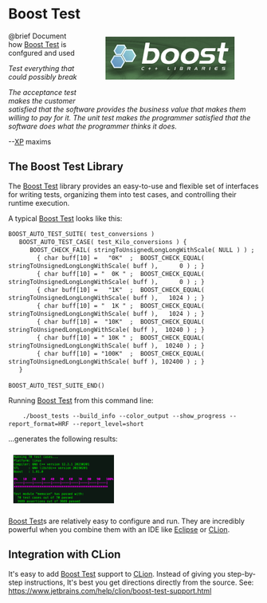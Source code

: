 Boost Test
==========
<img src="images/logo_boost_full_259x86.png" 
     style="float: right; margin: 10px 50px 50px 50px;" 
     alt="Boost Logo"
/>

@brief Document how [Boost Test] is confgured and used

_Test everything that could possibly break_

_The acceptance test makes the customer satisfied that the software provides the
business value that makes them willing to pay for it. The unit test makes the 
programmer satisfied that the software does what the programmer thinks it does._

--[XP] maxims

## The Boost Test Library

The [Boost Test] library provides an easy-to-use and flexible set of interfaces 
for writing tests, organizing them into test cases, and controlling their 
runtime execution.

A typical [Boost Test] looks like this:

    BOOST_AUTO_TEST_SUITE( test_conversions )
       BOOST_AUTO_TEST_CASE( test_Kilo_conversions ) {
          BOOST_CHECK_FAIL( stringToUnsignedLongLongWithScale( NULL ) ) ;
            { char buff[10] =   "0K"  ;  BOOST_CHECK_EQUAL( stringToUnsignedLongLongWithScale( buff ),      0 ) ; }
            { char buff[10] = "  0K " ;  BOOST_CHECK_EQUAL( stringToUnsignedLongLongWithScale( buff ),      0 ) ; }
            { char buff[10] =   "1K"  ;  BOOST_CHECK_EQUAL( stringToUnsignedLongLongWithScale( buff ),   1024 ) ; }
            { char buff[10] = "  1K " ;  BOOST_CHECK_EQUAL( stringToUnsignedLongLongWithScale( buff ),   1024 ) ; }
            { char buff[10] =  "10K"  ;  BOOST_CHECK_EQUAL( stringToUnsignedLongLongWithScale( buff ),  10240 ) ; }
            { char buff[10] = " 10K " ;  BOOST_CHECK_EQUAL( stringToUnsignedLongLongWithScale( buff ),  10240 ) ; }
            { char buff[10] = "100K"  ;  BOOST_CHECK_EQUAL( stringToUnsignedLongLongWithScale( buff ), 102400 ) ; }
       }
    
    BOOST_AUTO_TEST_SUITE_END()

Running [Boost Test] from this command line:
````
    ./boost_tests --build_info --color_output --show_progress --report_format=HRF --report_level=short
````
...generates the following results:

<img src="../images/boost_test_results.png" style="width:40%; margin: 10px 10px 10px 10px;" alt="Boost Results"/>

[Boost Test]s are relatively easy to configure and run.  They are incredibly 
powerful when you combine them with an IDE like [Eclipse] or [CLion].

## Integration with CLion

It's easy to add [Boost Test] support to [CLion].  Instead of giving you 
step-by-step instructions, It's best you get directions directly from the source. 
See: https://www.jetbrains.com/help/clion/boost-test-support.html

[Boost Test]: https://www.boost.org/doc/libs/1_82_0/libs/test/doc/html/index.html
[XP]: http://www.extremeprogramming.org
[Eclipse]: https://www.eclipse.org/ide/
[CLion]: https://www.jetbrains.com/clion/
